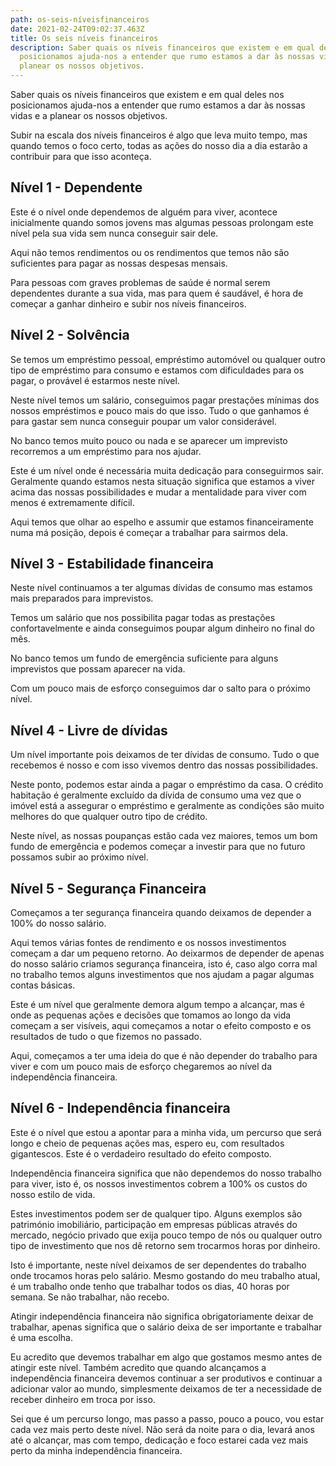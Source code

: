 ```yaml
---
path: os-seis-níveisfinanceiros
date: 2021-02-24T09:02:37.463Z
title: Os seis níveis financeiros
description: Saber quais os níveis financeiros que existem e em qual deles nos
  posicionamos ajuda-nos a entender que rumo estamos a dar às nossas vidas e a
  planear os nossos objetivos.
---
```

Saber quais os níveis financeiros que existem e em qual deles nos posicionamos ajuda-nos a entender que rumo estamos a dar às nossas vidas e a planear os nossos objetivos.

Subir na escala dos níveis financeiros é algo que leva muito tempo, mas quando temos o foco certo, todas as ações do nosso dia a dia estarão a contribuir para que isso aconteça.

## Nível 1 - Dependente

Este é o nível onde dependemos de alguém para viver, acontece inicialmente quando somos jovens mas algumas pessoas prolongam este nível pela sua vida sem nunca conseguir sair dele.

Aqui não temos rendimentos ou os rendimentos que temos não são suficientes para pagar as nossas despesas mensais.

Para pessoas com graves problemas de saúde é normal serem dependentes durante a sua vida, mas para quem é saudável, é hora de começar a ganhar dinheiro e subir nos níveis financeiros.

## Nível 2 - Solvência

Se temos um empréstimo pessoal, empréstimo automóvel ou qualquer outro tipo de empréstimo para consumo e estamos com dificuldades para os pagar, o provável é estarmos neste nível.

Neste nível temos um salário, conseguimos pagar prestações mínimas dos nossos empréstimos e pouco mais do que isso. Tudo o que ganhamos é para gastar sem nunca conseguir poupar um valor considerável.

No banco temos muito pouco ou nada e se aparecer um imprevisto recorremos a um empréstimo para nos ajudar.

Este é um nível onde é necessária muita dedicação para conseguirmos sair. Geralmente quando estamos nesta situação significa que estamos a viver acima das nossas possibilidades e mudar a mentalidade para viver com menos é extremamente difícil.

Aqui temos que olhar ao espelho e assumir que estamos financeiramente numa má posição, depois é começar a trabalhar para sairmos dela.

## Nível 3 - Estabilidade financeira

Neste nível continuamos a ter algumas dívidas de consumo mas estamos mais preparados para imprevistos.

Temos um salário que nos possibilita pagar todas as prestações confortavelmente e ainda conseguimos poupar algum dinheiro no final do mês.

No banco temos um fundo de emergência suficiente para alguns imprevistos que possam aparecer na vida. 

Com um pouco mais de esforço conseguimos dar o salto para o próximo nível.

## Nível 4 - Livre de dívidas

Um nível importante pois deixamos de ter dívidas de consumo. Tudo o que recebemos é nosso e com isso vivemos dentro das nossas possibilidades.

Neste ponto, podemos estar ainda a pagar o empréstimo da casa. O crédito habitação é geralmente excluído da dívida de consumo uma vez que o imóvel está a assegurar o empréstimo e geralmente as condições são muito melhores do que qualquer outro tipo de crédito.

Neste nível, as nossas poupanças estão cada vez maiores, temos um bom fundo de emergência e podemos começar a investir para que no futuro possamos subir ao próximo nível.

## Nível 5 - Segurança Financeira

Começamos a ter segurança financeira quando deixamos de depender a 100% do nosso salário.

Aqui temos várias fontes de rendimento e os nossos investimentos começam a dar um pequeno retorno. Ao deixarmos de depender de apenas do nosso salário criamos segurança financeira, isto é, caso algo corra mal no trabalho temos alguns investimentos que nos ajudam a pagar algumas contas básicas.

Este é um nível que geralmente demora algum tempo a alcançar, mas é onde as pequenas ações e decisões que tomamos ao longo da vida começam a ser visíveis, aqui começamos a notar o efeito composto e os resultados de tudo o que fizemos no passado.

Aqui, começamos a ter uma ideia do que é não depender do trabalho para viver e com um pouco mais de esforço chegaremos ao nível da independência financeira.

## Nível 6 - Independência financeira

Este é o nível que estou a apontar para a minha vida, um percurso que será longo e cheio de pequenas ações mas, espero eu, com resultados gigantescos. Este é o verdadeiro resultado do efeito composto.

Independência financeira significa que não dependemos do nosso trabalho para viver, isto é, os nossos investimentos cobrem a 100% os custos do nosso estilo de vida.

Estes investimentos podem ser de qualquer tipo. Alguns exemplos são património imobiliário, participação em empresas públicas através do mercado, negócio privado que exija pouco tempo de nós ou qualquer outro tipo de investimento que nos dê retorno sem trocarmos horas por dinheiro. 

Isto é importante, neste nível deixamos de ser dependentes do trabalho onde trocamos horas pelo salário. Mesmo gostando do meu trabalho atual, é um trabalho onde tenho que trabalhar todos os dias, 40 horas por semana. Se não trabalhar, não recebo. 

Atingir independência financeira não significa obrigatoriamente deixar de trabalhar, apenas significa que o salário deixa de ser importante e trabalhar é uma escolha.

Eu acredito que devemos trabalhar em algo que gostamos mesmo antes de atingir este nível. Também acredito que quando alcançamos a independência financeira devemos continuar a ser produtivos e continuar a adicionar valor ao mundo, simplesmente deixamos de ter a necessidade de receber dinheiro em troca por isso.

Sei que é um percurso longo, mas passo a passo, pouco a pouco, vou estar cada vez mais perto deste nível. Não será da noite para o dia, levará anos até o alcançar, mas com tempo, dedicação e foco estarei cada vez mais perto da minha independência financeira.